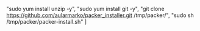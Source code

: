 "sudo yum install unzip -y",
      "sudo yum install git -y",
      "git clone https://github.com/aularmarko/packer_installer.git /tmp/packer/",
      "sudo sh /tmp/packer/packer-install.sh"
]